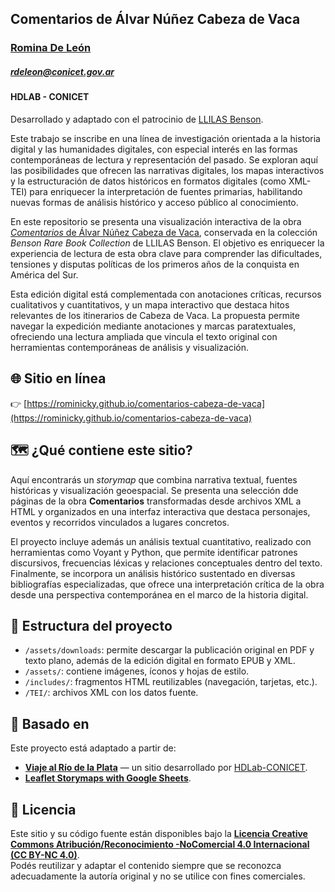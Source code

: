 ## Comentarios de Álvar Núñez Cabeza de Vaca  
### [Romina De León](https://rominicky.github.io)
##### [rdeleon@conicet.gov.ar](rdeleon@conicet.gov.ar)
#### HDLAB - CONICET

Desarrollado y adaptado con el patrocinio de [LLILAS Benson](https://sites.utexas.edu/llilasbensonds/funding/digital-scholarship-fellowships/).

Este trabajo se inscribe en una línea de investigación orientada a la historia digital y las humanidades digitales, con especial interés en las formas contemporáneas de lectura y representación del pasado. Se exploran aquí las posibilidades que ofrecen las narrativas digitales, los mapas interactivos y la estructuración de datos históricos en formatos digitales (como XML-TEI) para enriquecer la interpretación de fuentes primarias, habilitando nuevas formas de análisis histórico y acceso público al conocimiento.

En este repositorio se presenta una visualización interactiva de la obra [*Comentarios* de Álvar Núñez Cabeza de Vaca](https://collections.lib.utexas.edu/catalog/utblac:be9bfa47-9704-483e-a461-9588875230b8), conservada en la colección *Benson Rare Book Collection* de LLILAS Benson. El objetivo es enriquecer la experiencia de lectura de esta obra clave para comprender las dificultades, tensiones y disputas políticas de los primeros años de la conquista en América del Sur.

Esta edición digital está complementada con anotaciones críticas, recursos cualitativos y cuantitativos, y un mapa interactivo que destaca hitos relevantes de los itinerarios de Cabeza de Vaca. La propuesta permite navegar la expedición mediante anotaciones y marcas paratextuales, ofreciendo una lectura ampliada que  vincula el texto original con herramientas contemporáneas de análisis y visualización.

## 🌐 Sitio en línea

👉 [https://rominicky.github.io/comentarios-cabeza-de-vaca](https://rominicky.github.io/comentarios-cabeza-de-vaca)

## 🗺️ ¿Qué contiene este sitio?

Aquí encontrarás un *storymap* que combina narrativa textual, fuentes históricas y visualización geoespacial. Se presenta una selección dde páginas de la obra **Comentarios** transformadas desde archivos XML a HTML y organizados en una interfaz interactiva que destaca personajes, eventos y recorridos vinculados a lugares concretos.

El proyecto incluye además un análisis textual cuantitativo, realizado con herramientas como Voyant y Python, que permite identificar patrones discursivos, frecuencias léxicas y relaciones conceptuales dentro del texto. Finalmente, se incorpora un análisis histórico sustentado en diversas bibliografías especializadas, que ofrece una interpretación crítica de la obra desde una perspectiva contemporánea en el marco de la historia digital.

## 📁 Estructura del proyecto

- `/assets/downloads`: permite descargar la publicación original en PDF y texto plano, además de la edición digital en formato EPUB y XML.
- `/assets/`: contiene imágenes, íconos y hojas de estilo.
- `/includes/`: fragmentos HTML reutilizables (navegación, tarjetas, etc.).
- `/TEI/`: archivos XML con los datos fuente.

## 🧩 Basado en

Este proyecto está adaptado a partir de:

- **[Viaje al Río de la Plata](https://hdlab.space/viaje-al-rio-de-la-plata/)** — un sitio desarrollado por [HDLab-CONICET](https://github.com/hdlabconicet/viaje-al-rio-de-la-plata).
- **[Leaflet Storymaps with Google Sheets](https://github.com/HandsOnDataViz/leaflet-storymaps-with-google-sheets)**.

## 📜 Licencia

Este sitio y su código fuente están disponibles bajo la **[Licencia Creative Commons Atribución/Reconocimiento -NoComercial 4.0 Internacional (CC BY-NC 4.0)](https://creativecommons.org/licenses/by-nc/4.0/)**.  
Podés reutilizar y adaptar el contenido siempre que se reconozca adecuadamente la autoría original y no se utilice con fines comerciales.
